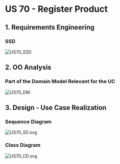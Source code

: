 # US 70 - Register Product

## 1. Requirements Engineering

### SSD
![US70_SSD](US70_SSD.svg)

## 2. OO Analysis

### Part of the Domain Model Relevant for the UC

![US70_DM](US70_DM.svg)

## 3. Design - Use Case Realization

###	Sequence Diagram

![US70_SD.svg](US70_SD.svg)

###	Class Diagram

![US70_CD.svg](US70_CD.svg)
